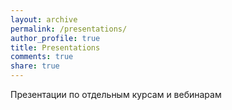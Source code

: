 ```yaml
---
layout: archive
permalink: /presentations/
author_profile: true
title: Presentations
comments: true
share: true
---
```


Презентации по отдельным курсам и вебинарам  
